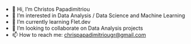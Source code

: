 - 👋 Hi, I’m Christos Papadimitriou
- 👀 I’m interested in Data Analysis / Data Science and Machine Learning
- 🌱 I’m currently learning Flet.dev
- 💞️ I’m looking to collaborate on Data Analysis projects
- 📫 How to reach me: chrispapadimitriougr@gmail.com

<!---
Chris-pap/Chris-pap is a ✨ special ✨ repository because its `README.md` (this file) appears on your GitHub profile.
You can click the Preview link to take a look at your changes.
--->
